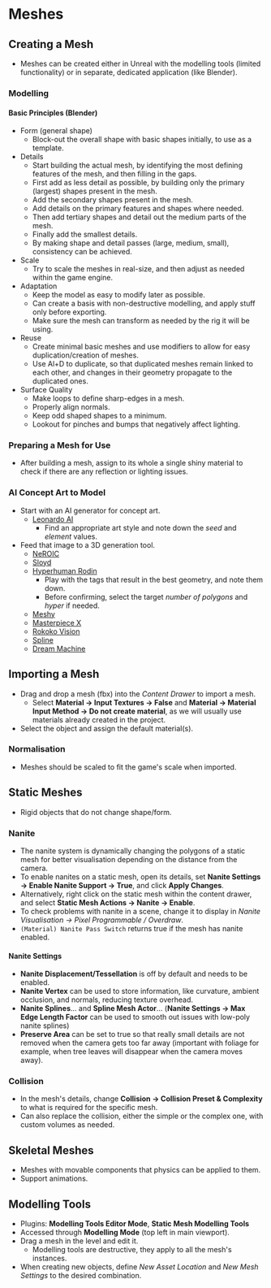 # Meshes

## Creating a Mesh

- Meshes can be created either in Unreal with the modelling tools (limited functionality) or in separate, dedicated application (like Blender).

### Modelling

#### Basic Principles (Blender)

- Form (general shape)
  - Block-out the overall shape with basic shapes initially, to use as a template.
- Details
  - Start building the actual mesh, by identifying the most defining features of the mesh, and then filling in the gaps.
  - First add as less detail as possible, by building only the primary (largest) shapes present in the mesh.
  - Add the secondary shapes present in the mesh.
  - Add details on the primary features and shapes where needed.
  - Then add tertiary shapes and detail out the medium parts of the mesh.
  - Finally add the smallest details.
  - By making shape and detail passes (large, medium, small), consistency can be achieved.
- Scale
  - Try to scale the meshes in real-size, and then adjust as needed within the game engine.
- Adaptation
  - Keep the model as easy to modify later as possible.
  - Can create a basis with non-destructive modelling, and apply stuff only before exporting.
  - Make sure the mesh can transform as needed by the rig it will be using.
- Reuse
  - Create minimal basic meshes and use modifiers to allow for easy duplication/creation of meshes.
  - Use Al+D to duplicate, so that duplicated meshes remain linked to each other, and changes in their geometry propagate to the duplicated ones.
- Surface Quality
  - Make loops to define sharp-edges in a mesh.
  - Properly align normals.
  - Keep odd shaped shapes to a minimum.
  - Lookout for pinches and bumps that negatively affect lighting.

### Preparing a Mesh for Use

- After building a mesh, assign to its whole a single shiny material to check if there are any reflection or lighting issues.

### AI Concept Art to Model

- Start with an AI generator for concept art.
  - [Leonardo AI](https://app.leonardo.ai)
    - Find an appropriate art style and note down the _seed_ and _element_ values.
- Feed that image to a 3D generation tool.
  - [NeROIC](https://zfkuang.github.io/NeROIC/)
  - [Sloyd](https://www.sloyd.ai/)
  - [Hyperhuman Rodin](https://hyperhuman.deemos.com/rodin)
    - Play with the tags that result in the best geometry, and note them down.
    - Before confirming, select the target _number of polygons_ and _hyper_ if needed.
  - [Meshy](https://www.meshy.ai/)
  - [Masterpiece X](https://www.masterpiecex.com/)
  - [Rokoko Vision](https://www.rokoko.com/products/vision)
  - [Spline](https://spline.design/)
  - [Dream Machine](https://lumalabs.ai/dream-machine)

## Importing a Mesh

- Drag and drop a mesh (fbx) into the _Content Drawer_ to import a mesh.
  - Select **Material -> Input Textures -> False** and **Material -> Material Input Method -> Do not create material**, as we will usually use materials already created in the project.
- Select the object and assign the default material(s).

### Normalisation

- Meshes should be scaled to fit the game's scale when imported.

## Static Meshes

- Rigid objects that do not change shape/form.

### Nanite

- The nanite system is dynamically changing the polygons of a static mesh for better visualisation depending on the distance from the camera.
- To enable nanites on a static mesh, open its details, set **Nanite Settings -> Enable Nanite Support -> True**, and click **Apply Changes**.
- Alternatively, right click on the static mesh within the content drawer, and select **Static Mesh Actions -> Nanite -> Enable**.
- To check problems with nanite in a scene, change it to display in _Nanite Visualisation -> Pixel Programmable / Overdraw_.
- `(Material) Nanite Pass Switch` returns true if the mesh has nanite enabled.

#### Nanite Settings

- **Nanite Displacement/Tessellation** is off by default and needs to be enabled.
- **Nanite Vertex** can be used to store information, like curvature, ambient occlusion, and normals, reducing texture overhead.
- **Nanite Splines**... and **Spline Mesh Actor**... (**Nanite Settings -> Max Edge Length Factor** can be used to smooth out issues with low-poly nanite splines)
- **Preserve Area** can be set to true so that really small details are not removed when the camera gets too far away (important with foliage for example, when tree leaves will disappear when the camera moves away).

### Collision

- In the mesh's details, change **Collision -> Collision Preset & Complexity** to what is required for the specific mesh.
- Can also replace the collision, either the simple or the complex one, with custom volumes as needed.

## Skeletal Meshes

- Meshes with movable components that physics can be applied to them.
- Support animations.

## Modelling Tools

- Plugins: **Modelling Tools Editor Mode**, **Static Mesh Modelling Tools**
- Accessed through **Modelling Mode** (top left in main viewport).
- Drag a mesh in the level and edit it.
  - Modelling tools are destructive, they apply to all the mesh's instances.
- When creating new objects, define _New Asset Location_ and _New Mesh Settings_ to the desired combination.
